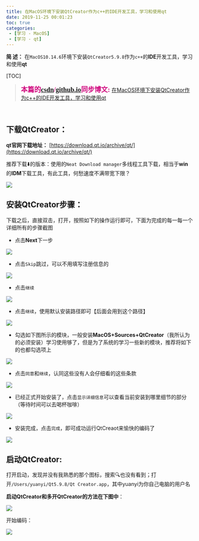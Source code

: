 ```yaml
---
title: 在MacOS环境下安装QtCreator作为c++的IDE开发工具，学习和使用qt
date: 2019-11-25 00:01:23
toc: true
categories: 
 - [学习 - MacOS]
 - [学习 - qt]
---
```


**简  述：**  在`MacOS10.14.6`环境下安装`QtCreator5.9.8`作为`c++`的**IDE**开发工具，学习和使用**qt**

<!-- more -->

[TOC]

> <font color=#D0087E  size=4 face="幼圆">**本篇的[csdn](https://blog.csdn.net/qq_33154343)/[github.io](https://touwoyimuli.github.io/)同步博文:** </font>  [在MacOS环境下安装QtCreator作为c++的IDE开发工具，学习和使用qt](https://blog.csdn.net/qq_33154343/article/details/103231202)

<br>

## 下载QtCreator：

**qt官网下载地址：** [https://download.qt.io/archive/qt/](https://download.qt.io/archive/qt/)

推荐下载⬇️的版本：使用的`Neat Download manager`多线程工具下载，相当于**win**的**IDM**下载工具，有此工具，何愁速度不满带宽下限？

<img src="https://raw.githubusercontent.com/touwoyimuli/FigureBed/blog-imange/img/20191124232717.png"/>

<br>

## 安装QtCreator步骤：

下载之后，直接双击，打开，按照如下的操作运行即可，下面为完成的每一每一个详细所有的步骤截图

- 点击**Next**下一步

<img src="https://raw.githubusercontent.com/touwoyimuli/FigureBed/blog-imange/img/20191124232821.png"/>

- 点击`Skip`跳过，可以不用填写注册信息的

<img src="https://raw.githubusercontent.com/touwoyimuli/FigureBed/blog-imange/img/20191124232838.png"/>

- 点击`继续`

<img src="https://raw.githubusercontent.com/touwoyimuli/FigureBed/blog-imange/img/20191125000735.png"/>

- 点击`继续`，使用默认安装路径即可【后面会用到这个路径】

<img src="https://raw.githubusercontent.com/touwoyimuli/FigureBed/blog-imange/img/20191125000750.png"/>

- 勾选如下图所示的模块，一般安装**MacOS+Sources+QtCreator**（我所认为的必须安装）学习使用够了，但是为了系统的学习一些新的模块，推荐将如下的也都勾选项上

<img src="https://raw.githubusercontent.com/touwoyimuli/FigureBed/blog-imange/img/Snipaste_2019-11-24_23-38-36.png"/>

- 点击`同意`和`继续`，认同这些没有人会仔细看的这些条款

<img src="https://raw.githubusercontent.com/touwoyimuli/FigureBed/blog-imange/img/20191124234217.png"/>

- 已经正式开始安装了，点击`显示详细信息`可以查看当前安装到哪里细节的部分（等待时间可以去喝杯咖啡）

<img src="https://raw.githubusercontent.com/touwoyimuli/FigureBed/blog-imange/img/20191124234353.png"/>

- 安装完成，点击`完成`，即可成功运行QtCreaot来愉快的编码了

<img src="https://raw.githubusercontent.com/touwoyimuli/FigureBed/blog-imange/img/20191124234538.png"/>

<br>

## 启动QtCreator:

打开启动，发现并没有我熟悉的那个图标，搜索🔍也没有看到；打开`/Users/yuanyi/Qt5.9.8/Qt Creator.app`，其中yuanyi为你自己电脑的用户名

**启动QtCreator和多开QtCreator的方法在下图中**：

<img src="https://raw.githubusercontent.com/touwoyimuli/FigureBed/blog-imange/img/Snipaste_2019-11-24_23-52-09_mark.png"/>

开始编码：

<img src="https://raw.githubusercontent.com/touwoyimuli/FigureBed/blog-imange/img/Snipaste_2019-11-24_23-59-56_mark.png"/>